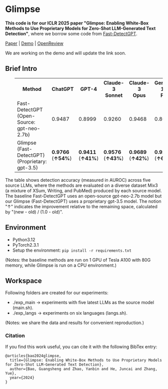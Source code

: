 # Glimpse
**This code is for our ICLR 2025 paper "Glimpse: Enabling White-Box Methods to Use Proprietary Models for Zero-Shot LLM-Generated Text Detection"**, where we borrow some code from [Fast-DetectGPT](https://github.com/baoguangsheng/fast-detect-gpt).

[Paper](https://arxiv.org/abs/2412.11506)
| [Demo](#demo)
| [OpenReview](https://openreview.net/forum?id=an3fugFA23)

We are working on the demo and will update the link soon.

## Brief Intro
<table class="tg"  style="padding-left: 30px;">
  <tr>
    <th class="tg-0pky">Method</th>
    <th class="tg-0pky">ChatGPT</th>
    <th class="tg-0pky">GPT-4</th>
    <th class="tg-0pky">Claude-3<br/>Sonnet</th>
    <th class="tg-0pky">Claude-3<br/>Opus</th>
    <th class="tg-0pky">Gemini-1.5<br/>Pro</th>
    <th class="tg-0pky">Avg.</th>
  </tr>
  <tr>
    <td class="tg-0pky">Fast-DetectGPT<br/>(Open-Source: gpt-neo-2.7b)</td>
    <td class="tg-0pky">0.9487</td>
    <td class="tg-0pky">0.8999</td>
    <td class="tg-0pky">0.9260</td>
    <td class="tg-0pky">0.9468</td>
    <td class="tg-0pky">0.8072</td>
    <td class="tg-0pky">0.9057</td>
  </tr>
  <tr>
    <td class="tg-0pky">Glimpse (Fast-DetectGPT)<br/>(Proprietary: gpt-3.5)</td>
    <td class="tg-0pky"><b>0.9766</b><br/>(<b>↑54%</b>)</td>
    <td class="tg-0pky"><b>0.9411</b><br/>(<b>↑41%</b>)</td>
    <td class="tg-0pky"><b>0.9576</b><br/>(<b>↑43%</b>)</td>
    <td class="tg-0pky"><b>0.9689</b><br/>(<b>↑42%</b>)</td>
    <td class="tg-0pky"><b>0.9244</b><br/>(<b>↑61%</b>)</td>
    <td class="tg-0pky"><b>0.9537</b><br/>(<b>↑51%</b>)</td>
  </tr>
</table>
The table shows detection accuracy (measured in AUROC) across five source LLMs, where the methods are evaluated on a diverse dataset Mix3 (a mixture of XSum, Writing, and PubMed) produced by each source model. The baseline Fast-DetectGPT uses an open-source gpt-neo-2.7b model but our Glimpse (Fast-DetectGPT) uses a proprietary gpt-3.5 model. The notion "↑" indicates the improvement relative to the remaining space, calculated by "(new - old) / (1.0 - old)".

## Environment
* Python3.12
* PyTorch2.3.1
* Setup the environment:
  ```pip install -r requirements.txt```
  
(Notes: the baseline methods are run on 1 GPU of Tesla A100 with 80G memory, while Glimpse is run on a CPU environment.)

## Workspace
Following folders are created for our experiments:
* ./exp_main -> experiments with five latest LLMs as the source model (main.sh).
* ./exp_langs -> experiments on six languages (langs.sh).

(Notes: we share the data and results for convenient reproduction.)

### Citation
If you find this work useful, you can cite it with the following BibTex entry:

    @articles{bao2024glimpse,
      title={Glimpse: Enabling White-Box Methods to Use Proprietary Models for Zero-Shot LLM-Generated Text Detection},
      author={Bao, Guangsheng and Zhao, Yanbin and He, Juncai and Zhang, Yue},
      year={2024}
    }


